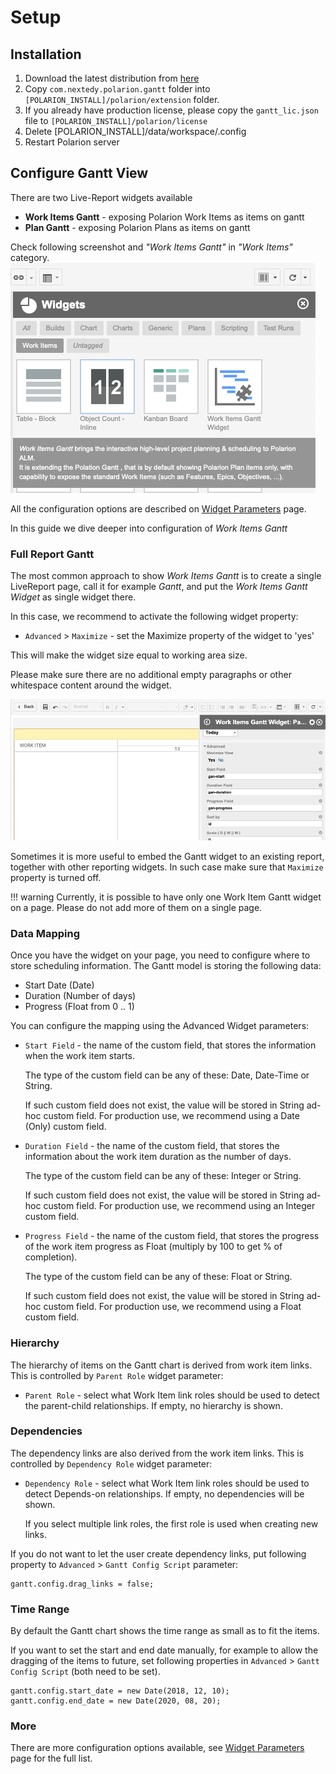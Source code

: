 # Setup

## Installation
	
1.  Download the latest distribution from [here](../download)
2.  Copy `com.nextedy.polarion.gantt` folder into `[POLARION_INSTALL]/polarion/extension` folder.
3.  If you already have production license, please copy the `gantt_lic.json` file to `[POLARION_INSTALL]/polarion/license`
4.  Delete [POLARION_INSTALL]/data/workspace/.config
5.  Restart Polarion server


## Configure Gantt View

There are two Live-Report widgets available

* **Work Items Gantt** - exposing Polarion Work Items as items on gantt
* **Plan Gantt** - exposing Polarion Plans as items on gantt

Check following screenshot and *"Work Items Gantt"* in *"Work Items"* category.
![Gantt](img/gantt-widget-add.png)

All the configuration options are described on [Widget Parameters](../widget/#widget-parameters) page.

In this guide we dive deeper into configuration of *Work Items Gantt*


###  Full Report Gantt

The most common approach to show *Work Items Gantt* is to create a single LiveReport page, call it for example *Gantt*, and put the *Work Items Gantt Widget* as single widget there.

In this case, we recommend to activate the following widget property:

* `Advanced` >  `Maximize` - set the Maximize property of the widget to 'yes'

This will make the widget size equal to working area size.

Please make sure there are no additional empty paragraphs or other whitespace content around the widget.

![Gantt Maximize Widget Property](img/gantt-max-property.png)


Sometimes it is more useful to embed the Gantt widget to an existing report, together with other reporting widgets. In such case make sure that `Maximize` property is turned off.


!!! warning
    Currently, it is possible to have only one Work Item Gantt widget on a page. Please do not add more of them on a single page.


### Data Mapping

Once you have the widget on your page, you need to configure where to store scheduling information. The Gantt model is storing the following data:

* Start Date (Date)
* Duration (Number of days)
* Progress (Float from 0 .. 1)

You can configure the mapping using the Advanced Widget parameters:

* `Start Field` -  the name of the custom field, that stores the information when the work item starts. 

    The type of the custom field can be any of these: Date, Date-Time or String. 
    
    If such custom field does not exist, the value will be stored in String ad-hoc custom field. For production use, we recommend using a Date (Only) custom field.

* `Duration Field` -  the name of the custom field, that stores the information about the work item duration as the number of days. 

    The type of the custom field can be any of these: Integer or String.  
    
    If such custom field does not exist, the value will be stored in String ad-hoc custom field. For production use, we recommend using an Integer custom field.

* `Progress Field` - the name of the custom field, that stores the progress of the work item progress as Float (multiply by 100 to get % of completion). 

    The type of the custom field can be any of these: Float or String.  
    
    If such custom field does not exist, the value will be stored in String ad-hoc custom field. For production use, we recommend using a Float custom field.

### Hierarchy

The hierarchy of items on the Gantt chart is derived from work item links. This is controlled by `Parent Role` widget parameter:

* `Parent Role` - select what Work Item link roles should be used to detect the parent-child relationships. If empty, no hierarchy is shown.

    
### Dependencies

The dependency links are also derived from the work item links. This is controlled by `Dependency Role` widget parameter:

* `Dependency Role` - select what Work Item link roles should be used to detect Depends-on relationships. If empty, no dependencies will be shown. 

    If you select multiple link roles, the first role is used when creating new links.
    
If you do not want to let the user create dependency links, put following property to `Advanced` > `Gantt Config Script` parameter:

	gantt.config.drag_links = false;		
	
### Time Range

By default the Gantt chart shows the time range as small as to fit the items.

If you want to set the start and end date manually, for example to allow the dragging of the items to future, set following properties  in  `Advanced` > `Gantt Config Script` (both need to be set).

	gantt.config.start_date = new Date(2018, 12, 10);
	gantt.config.end_date = new Date(2020, 08, 20);
	

### More 

There are more configuration options available, see [Widget Parameters](../widget/#widget-parameters) page for the full list. 

<script>
  function initFreshChat() {
    window.fcWidget.init({
      token: "5bd41922-e50b-4faf-9a94-e51709c815d6",
      host: "https://wchat.freshchat.com"
    });
  }
  function initialize(i,t){var e;i.getElementById(t)?initFreshChat():((e=i.createElement("script")).id=t,e.async=!0,e.src="https://wchat.freshchat.com/js/widget.js",e.onload=initFreshChat,i.head.appendChild(e))}function initiateCall(){initialize(document,"freshchat-js-sdk")}window.addEventListener?window.addEventListener("load",initiateCall,!1):window.attachEvent("load",initiateCall,!1);
</script>
